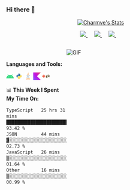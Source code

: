 ### Hi there 👋

<p align="center">
  <a href="https://github.com/yishangfei" class="rich-diff-level-one">
    <img src="https://github-readme-stats.vercel.app/api?username=yishangfei&title_color=333&text_color=777" alt="Charmve's Stats" >
    <!-- &hide=issues
    <img src="https://github-readme-stats.vercel.app/api?username=yishangfei&hide=issues&title_color=333&text_color=777" alt="yishangfei's Stats" >
    -->
  </a>
</p>

<p align="center">
  <a href="https://twitter.com/yishangfei" target="_blank" alt="Twitter" title="Twitter">
    <img src="https://img.icons8.com/material/48/000000/twitter.png" width="30px"/>
  </a>
  &emsp;
  <a href="https://www.zhihu.com/people/yishangfei" target="_blank" alt="Zhihu" title="Zhihu">
    <img src="https://img.icons8.com/material-two-tone/50/000000/zhihu.png" width="28px"/>
  </a>
  &emsp;
  <a href="https://www.youtube.com/channel/UCEgLFDGar3Q3YO7wKh5tESg" target="_blank" alt="YouTube" title="YouTube">
    <img src="https://img.icons8.com/ios-filled/50/000000/youtube-play.png" width="30px"/>
  </a>
  &emsp;
</p>

<h2></h2>

<img align="right" alt="GIF" src="https://github.com/abhisheknaiidu/abhisheknaiidu/blob/master/code.gif?raw=true" width="343" height="220" title="Do what you like, and do it best!"> &nbsp;&nbsp;&nbsp;&nbsp;

<!-- stackoverflow profile
<a href="https://stackoverflow.com/users/8317261/charmve"><img align="right" alt="Profile of Charmve (张伟) on StackOverflow" src="https://stackoverflow.com/users/flair/8317261.png"></a>-->
 
**Languages and Tools:**

<code><img height="20" src="https://raw.githubusercontent.com/github/explore/80688e429a7d4ef2fca1e82350fe8e3517d3494d/topics/android/android.png" alt="Android" title="Android"></code>
<code><img height="20" src="https://raw.githubusercontent.com/github/explore/80688e429a7d4ef2fca1e82350fe8e3517d3494d/topics/python/python.png" alt="Python" title="Python"></code>
<code><img height="20" src="https://raw.githubusercontent.com/github/explore/80688e429a7d4ef2fca1e82350fe8e3517d3494d/topics/java/java.png" alt="Java" title="Java"></code>
<code><img height="20" src="https://raw.githubusercontent.com/github/explore/80688e429a7d4ef2fca1e82350fe8e3517d3494d/topics/kotlin/kotlin.png" alt="Kotlin" title="Kotlin"></code>
<code><img height="20" src="https://raw.githubusercontent.com/github/explore/80688e429a7d4ef2fca1e82350fe8e3517d3494d/topics/git/git.png" alt="Git" title="Git"></code>
<br>

📊 **This Week I Spent My Time On:**
<!--START_SECTION:waka-->

```text
TypeScript   25 hrs 31 mins  ███████████████████████▒░   93.42 %
JSON         44 mins         ▓░░░░░░░░░░░░░░░░░░░░░░░░   02.73 %
JavaScript   26 mins         ▒░░░░░░░░░░░░░░░░░░░░░░░░   01.64 %
Other        16 mins         ▒░░░░░░░░░░░░░░░░░░░░░░░░   00.99 %
```
<!--END_SECTION:waka-->
